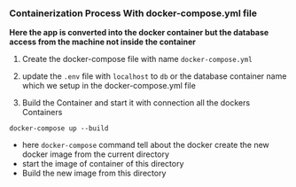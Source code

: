 ### Containerization Process With docker-compose.yml file

**Here the app is converted into the docker container but the database access from the machine not inside the container**

1. Create the docker-compose file with name `docker-compose.yml`

2. update the `.env` file with `localhost` to `db` or the database container name which we setup in the docker-compose.yml file

3. Build the Container and start it with connection all the dockers Containers

`docker-compose up --build`

- here `docker-compose` command tell about the docker create the new docker image from the current directory
- start the image of container of this directory
- Build the new image from this directory